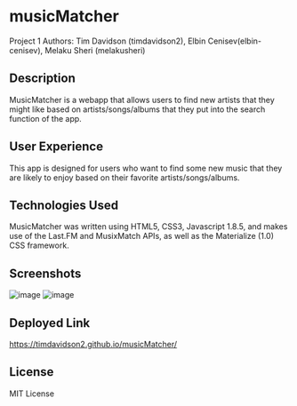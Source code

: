 # musicMatcher
Project 1
Authors: Tim Davidson (timdavidson2), Elbin Cenisev(elbin-cenisev), Melaku Sheri (melakusheri)

## Description
MusicMatcher is a webapp that allows users to find new artists that they might like based on artists/songs/albums
that they put into the search function of the app.

## User Experience
This app is designed for users who want to find some new music that they are likely to enjoy based on their favorite artists/songs/albums.

## Technologies Used
MusicMatcher was written using HTML5, CSS3, Javascript 1.8.5, and makes use of the Last.FM and MusixMatch APIs, as well as the Materialize (1.0) CSS framework.

## Screenshots
![image](https://user-images.githubusercontent.com/75343776/126040966-f6302686-154d-4d2c-a067-2186177d432e.png)
![image](https://user-images.githubusercontent.com/75343776/126040972-43decdfa-5248-44be-b7ae-6de303d0b329.png)

## Deployed Link
https://timdavidson2.github.io/musicMatcher/

## License
MIT License


